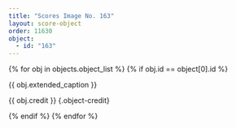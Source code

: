 ```yaml
---
title: "Scores Image No. 163"
layout: score-object
order: 11630
object:
  - id: "163"
---
```


{% for obj in objects.object_list %}
{% if obj.id == object[0].id %}

{{ obj.extended_caption }}

{{ obj.credit }} {.object-credit}

{% endif %}
{% endfor %}
